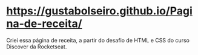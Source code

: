 # https://gustabolseiro.github.io/Pagina-de-receita/
Criei essa página de receita, a partir do desafio de HTML e CSS do curso Discover da Rocketseat.
